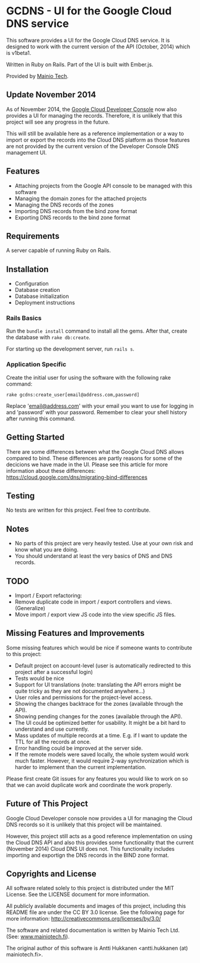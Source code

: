 # GCDNS - UI for the Google Cloud DNS service

This software provides a UI for the Google Cloud DNS service. It is designed to work with the current version of the API (October, 2014) which is v1beta1.

Written in Ruby on Rails. Part of the UI is built with Ember.js.

Provided by [Mainio Tech](http://www.mainiotech.fi/).


## Update November 2014

As of November 2014, the [Google Cloud Developer Console](https://developers.google.com/console/help/new/) now also provides a UI for managing the records.
Therefore, it is unlikely that this project will see any progress in the future.

This will still be available here as a reference implementation or a way to import or export the records into the Cloud DNS platform as those features are
not provided by the current version of the Developer Console DNS management UI.


## Features

* Attaching projects from the Google API console to be managed with this software
* Managing the domain zones for the attached projects
* Managing the DNS records of the zones
* Importing DNS records from the bind zone format
* Exporting DNS records to the bind zone format


## Requirements

A server capable of running Ruby on Rails.


## Installation

* Configuration
* Database creation
* Database initialization
* Deployment instructions


### Rails Basics

Run the `bundle install` command to install all the gems. After that, create the database with `rake db:create`.

For starting up the development server, run `rails s`.


### Application Specific

Create the initial user for using the software with the following rake command:

```
rake gcdns:create_user[email@address.com,password]
```

Replace 'email@address.com' with your email you want to use for logging in and 'password' with your password. Remember to clear your shell history after running this command.


## Getting Started

There are some differences between what the Google Cloud DNS allows compared to bind. These differences are partly reasons for some of the decicions we have made in the UI.
Please see this article for more information about these differences:
https://cloud.google.com/dns/migrating-bind-differences


## Testing

No tests are written for this project. Feel free to contribute.


## Notes

* No parts of this project are very heavily tested. Use at your own risk and know what you are doing.
* You should understand at least the very basics of DNS and DNS records.


## TODO

* Import / Export refactoring:
* Remove duplicate code in import / export controllers and views. (Generalize)
* Move import / export view JS code into the view specific JS files.


## Missing Features and Improvements

Some missing features which would be nice if someone wants to contribute to this project:

* Default project on account-level (user is automatically redirected to this project after a successful login)
* Tests would be nice
* Support for UI translations (note: translating the API errors might be quite tricky as they are not documented anywhere...)
* User roles and permissions for the project-level access.
* Showing the changes backtrace for the zones (available through the API).
* Showing pending changes for the zones (available through the API).
* The UI could be optimized better for usability. It might be a bit hard to understand and use currently.
* Mass updates of multiple records at a time. E.g. if I want to update the TTL for all the records at once.
* Error handling could be improved at the server side.
* If the remote models were saved locally, the whole system would work much faster. However, it would require 2-way synchronization which is harder to implement than the current implementation.

Please first create Git issues for any features you would like to work on so that we can avoid duplicate work and coordinate the work properly.


## Future of This Project

Google Cloud Developer console now provides a UI for managing the Cloud DNS records so it is unlikely that this project will be maintained.

However, this project still acts as a good reference implementation on using the Cloud DNS API and also this provides some functionality that
the current (November 2014) Cloud DNS UI does not. This functionality includes importing and exportign the DNS records in the BIND zone format.


## Copyrights and License

All software related solely to this project is distributed under the MIT License. See the LICENSE document for more information.

All publicly available documents and images of this project, including this README file are under the CC BY 3.0 license.
See the following page for more information:
http://creativecommons.org/licenses/by/3.0/

The software and related documentation is written by Mainio Tech Ltd. (See: www.mainiotech.fi).

The original author of this software is Antti Hukkanen <antti.hukkanen (at) mainiotech.fi>.
